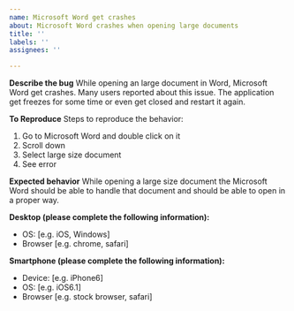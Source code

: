 ```yaml
---
name: Microsoft Word get crashes
about: Microsoft Word crashes when opening large documents
title: ''
labels: ''
assignees: ''

---
```


**Describe the bug**
While opening an large document in Word, Microsoft Word get crashes. Many users reported about this issue. The application get freezes for some time or even get closed and restart it again.

**To Reproduce**
Steps to reproduce the behavior:
1. Go to Microsoft Word and double click on it
2. Scroll down
3. Select large size document
4. See error

**Expected behavior**
While opening a large size document the Microsoft Word should be able to handle that document and should be able to open in a proper way.

**Desktop (please complete the following information):**
 - OS: [e.g. iOS, Windows]
 - Browser [e.g. chrome, safari]

**Smartphone (please complete the following information):**
 - Device: [e.g. iPhone6]
 - OS: [e.g. iOS6.1]
 - Browser [e.g. stock browser, safari]
